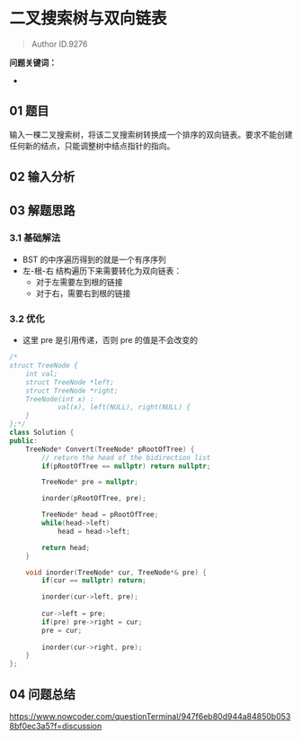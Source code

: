 # 二叉搜索树与双向链表
> Author ID.9276 

**问题关键词：**

- 

## 01 题目

输入一棵二叉搜索树，将该二叉搜索树转换成一个排序的双向链表。要求不能创建任何新的结点，只能调整树中结点指针的指向。

## 02 输入分析



## 03 解题思路

### 3.1 基础解法

- BST 的中序遍历得到的就是一个有序序列
- 左-根-右 结构遍历下来需要转化为双向链表：
  - 对于左需要左到根的链接
  - 对于右，需要右到根的链接

### 3.2 优化

- 这里 pre 是引用传递，否则 pre 的值是不会改变的

```c++
/*
struct TreeNode {
	int val;
	struct TreeNode *left;
	struct TreeNode *right;
	TreeNode(int x) :
			val(x), left(NULL), right(NULL) {
	}
};*/
class Solution {
public:
    TreeNode* Convert(TreeNode* pRootOfTree) {
        // return the head of the bidirection list
        if(pRootOfTree == nullptr) return nullptr;

        TreeNode* pre = nullptr;

        inorder(pRootOfTree, pre);

        TreeNode* head = pRootOfTree;
        while(head->left) 
            head = head->left;

        return head;
    }

    void inorder(TreeNode* cur, TreeNode*& pre) {
        if(cur == nullptr) return;

        inorder(cur->left, pre);
        
        cur->left = pre;
        if(pre) pre->right = cur;
        pre = cur;
        
        inorder(cur->right, pre);
    }
};
```



## 04 问题总结

https://www.nowcoder.com/questionTerminal/947f6eb80d944a84850b0538bf0ec3a5?f=discussion
